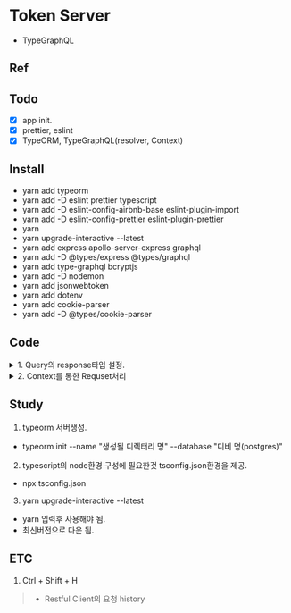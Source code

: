 # Token Server
- TypeGraphQL


## Ref

## Todo
- [x] app init.
- [x] prettier, eslint
- [x] TypeORM, TypeGraphQL(resolver, Context)

## Install
- yarn add typeorm
- yarn add -D eslint prettier typescript
- yarn add -D eslint-config-airbnb-base eslint-plugin-import
- yarn add -D eslint-config-prettier eslint-plugin-prettier 
- yarn 
- yarn upgrade-interactive --latest
- yarn add express apollo-server-express graphql
- yarn add -D @types/express @types/graphql
- yarn add type-graphql bcryptjs
- yarn add -D nodemon
- yarn add jsonwebtoken
- yarn add dotenv
- yarn add cookie-parser 
- yarn add -D @types/cookie-parser

## Code
<details>
<summary>1. Query의 response타입 설정.</summary>
<div>

> /api/user/LoginResponse.ts
```ts
@ObjectType()
class LoginResponse {
  @Field(() => Boolean)
  ok: boolean;

  @Field(() => String, { nullable: true })
  error?: string;

  @Field(() => String, { nullable: true })
  token?: string;
}
```
</div>
</details>

<details>
<summary>2. Context를 통한 Requset처리</summary>
<div>

> 0) MyContext.ts
```ts
// 요청 쿼리의 header에서 키 'x-jwt'의 데이터를 처리.
import { Request, Response } from 'express';

export interface MyContext {
  req: Request;
  res: Response;
};
```
> 1) index.ts
```ts
(async () => {
  // ...
  const app = express();

  const apolloServer = new ApolloServer({
    schema: buildSchema({
      resolvers: [GetMyProfile],
      context: ({req, res}) => ({req, res})
    })
  });

  apolloServer.middlewares({ app });
})();
```
> 2) EmailSignIn.ts
```ts
@Mutation(() => User)
async EmailSignIn(
  @Arg('email') email: string,
  @Arg('password') password: string,
  @Ctx() ctx: MyContext
): Promise<Boolean> {
  const { req } = ctx;
  const token: string | undefined = req.get('x-jwt');
  return Boolean(token);
}
```

</div>
</details>


## Study
1. typeorm 서버생성.
- typeorm init --name "생성될 디렉터리 명" --database "디비 명(postgres)"

2. typescript의 node환경 구성에 필요한것 tsconfig.json환경을 제공.
- npx tsconfig.json

3. yarn upgrade-interactive --latest
- yarn 입력후 사용해야 됨.
- 최신버전으로 다운 됨.

## ETC

1. Ctrl + Shift + H
> - Restful Client의 요청 history